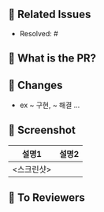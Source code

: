 ## 🎫 Related Issues
<!-- 작업한 이슈번호를 # 뒤에 붙여주세요. 이슈가 닫히는 것을 원치 않는 경우 `Resolved:`를 지워주세요 -->
- Resolved: #

## 🎫 What is the PR?
<!-- PR에 대한 전반적인 설명을 적어주세요. -->

## 🎫 Changes
<!-- 작업 내용을 리스트로 작성해주세요. -->
- ex ~ 구현, ~ 해결 ...

## 🎫 Screenshot
<!-- 작업한 화면이 있다면 스크린 샷으로 첨부해주세요. GIF로도 가능합니다. -->
| 설명1 | 설명2 |
| :-: | :-: |
| <스크린샷> | <GIF> |

## 🎫 To Reviewers
<!-- 리뷰어에게 주목했으면 하는 점 or 바라는 점을 적어주세요. -->
